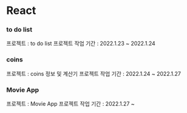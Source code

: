 # React

### to do list
프로젝트 : to do list 프로젝트
작업 기간 : 2022.1.23 ~ 2022.1.24

### coins
프로젝트 : coins 정보 및 계산기 프로젝트
작업 기간 : 2022.1.24 ~ 2022.1.27

### Movie App
프로젝트 : Movie App 프로젝트
작업 기간 : 2022.1.27 ~ 
